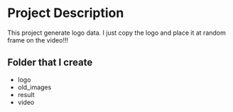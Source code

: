 # Project Description
This project generate logo data. I just copy the logo and place it at random frame on the video!!!

## Folder that I create
- logo
- old_images
- result
- video
